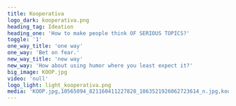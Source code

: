 ```yaml
---
title: Kooperativa
logo_dark: kooperativa.png
heading_tag: Ideation
heading_one: 'How to make people think OF SERIOUS TOPICS?'
toggle: '1'
one_way_title: 'one way'
one_way: 'Bet on fear.'
new_way_title: 'new way'
new_way: 'How about using humor where you least expect it?'
big_image: KOOP.jpg
video: 'null'
logo_light: light_kooperativa.png
media: 'KOOP.jpg,10565094_821160411227828_1863521926062723614_n.jpg,kooperativa.png,light_kooperativa.png'
---
```


